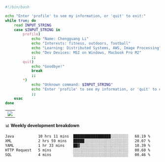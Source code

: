 ```bash
#!/bin/bash

echo "Enter 'profile' to see my information, or 'quit' to exit:"
while true; do
    read INPUT_STRING
    case $INPUT_STRING in
        profile)
            echo "Name: Chengguang Li"
            echo "Interests: fitness, outdoors, football"
            echo "Learning: Distributed Systems, AWS, Image Processing"
            echo "Dev Devices: MSI on Windows, Macbook Pro M2"
            ;;
        quit)
            echo "Goodbye!"
            break
            ;;
        *)
            echo "Unknown command: $INPUT_STRING"
            echo "Enter 'profile' to see my information, or 'quit' to exit:"
            ;;
    esac
done

```

<!--Contribution Graph-->
<table>
  <tr>
    <td>
      <picture>
        <source media="(prefers-color-scheme: light)" srcset="https://github-readme-activity-graph.vercel.app/graph?username=chengguang-li&theme=xcode&bg_color=FF000000&color=000000&hide_border=true" />
        <img src="https://github-readme-activity-graph.vercel.app/graph?username=chengguang-li&theme=xcode&bg_color=FF000000&hide_border=true" />
      </picture>
  </tr>
</table>

📊 **Weekly development breakdown**

<!--START_SECTION:waka-->

```txt
Java           10 hrs 11 mins  █████████████████░░░░░░░░   68.19 %
XML            2 hrs 59 mins   █████░░░░░░░░░░░░░░░░░░░░   20.07 %
YAML           1 hr 33 mins    ██▓░░░░░░░░░░░░░░░░░░░░░░   10.39 %
HTTP Request   5 mins          ░░░░░░░░░░░░░░░░░░░░░░░░░   00.60 %
SQL            4 mins          ░░░░░░░░░░░░░░░░░░░░░░░░░   00.46 %
```

<!--END_SECTION:waka-->


